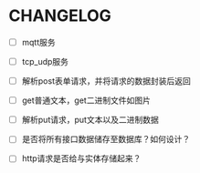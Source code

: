 # CHANGELOG

- [ ] mqtt服务
- [ ] tcp_udp服务




- [ ] 解析post表单请求，并将请求的数据封装后返回
- [ ] get普通文本，get二进制文件如图片
- [ ] 解析put请求，put文本以及二进制数据
- [ ] 是否将所有接口数据储存至数据库？如何设计？
- [ ] http请求是否给与实体存储起来？